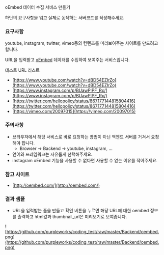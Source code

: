 oEmbed 데이터 수집 서비스 만들기

하단의 요구사항을 읽고 실제로 동작하는 서버코드를 작성해주세요.

### **요구사항**

youtube, instagram, twitter, vimeo등의 컨텐츠를 미리보여주는 사이트를 만드려고합니다.

URL을 입력받고 [oEmbed](http://oembed.com/) 데이터를 수집하여 보여주는 서비스입니다.

테스트 URL 리스트

- [https://www.youtube.com/watch?v=dBD54EZIrZo](https://www.youtube.com/watch?v=dBD54EZIrZo)
- [https://www.instagram.com/p/BUawPlPF_Rx/](https://www.instagram.com/p/BUawPlPF_Rx/)
- [https://twitter.com/hellopolicy/status/867177144815804416](https://twitter.com/hellopolicy/status/867177144815804416)
- [https://vimeo.com/20097015](https://vimeo.com/20097015)

### **주의사항**

- 브라우저에서 해당 서비스로 바로 요청하는 방법이 아닌 백엔드 서버를 거쳐서 요청해야 합니다.
    - Browser -> Backend -> youtube, instagram, ...
- 언어와 프레임워크는 자유롭게 선택해주세요.
- instagram oEmbed 기능을 사용할 수 없다면 사용할 수 없는 이유를 적어주세요.

### **참고 사이트**

- [http://oembed.com/](http://oembed.com/)

### 결과 샘플

- URL을 입력받는 폼을 만들고 확인 버튼을 누르면 해당 URL에 대한 oembed 정보를 출력하고 html값과 thumbnail_url은 미리보기로 보여줍니다.

![https://github.com/purpleworks/coding_test/raw/master/Backend/oembed.png](https://github.com/purpleworks/coding_test/raw/master/Backend/oembed.png)
